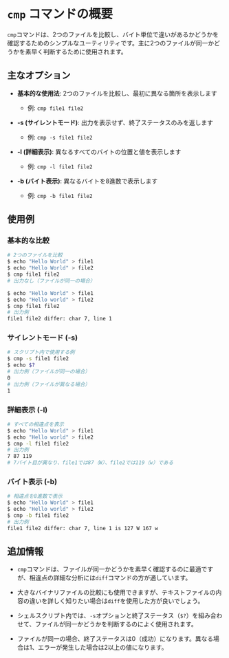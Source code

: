 # `cmp` コマンドの概要

`cmp`コマンドは、2つのファイルを比較し、バイト単位で違いがあるかどうかを確認するためのシンプルなユーティリティです。主に2つのファイルが同一かどうかを素早く判断するために使用されます。

## 主なオプション

- **基本的な使用法**: 2つのファイルを比較し、最初に異なる箇所を表示します
  - 例: `cmp file1 file2`

- **-s (サイレントモード)**: 出力を表示せず、終了ステータスのみを返します
  - 例: `cmp -s file1 file2`

- **-l (詳細表示)**: 異なるすべてのバイトの位置と値を表示します
  - 例: `cmp -l file1 file2`

- **-b (バイト表示)**: 異なるバイトを8進数で表示します
  - 例: `cmp -b file1 file2`

## 使用例

### 基本的な比較
```bash
# 2つのファイルを比較
$ echo "Hello World" > file1
$ echo "Hello World" > file2
$ cmp file1 file2
# 出力なし（ファイルが同一の場合）

$ echo "Hello World" > file1
$ echo "Hello world" > file2
$ cmp file1 file2
# 出力例
file1 file2 differ: char 7, line 1
```

### サイレントモード (-s)
```bash
# スクリプト内で使用する例
$ cmp -s file1 file2
$ echo $?
# 出力例（ファイルが同一の場合）
0
# 出力例（ファイルが異なる場合）
1
```

### 詳細表示 (-l)
```bash
# すべての相違点を表示
$ echo "Hello World" > file1
$ echo "Hello world" > file2
$ cmp -l file1 file2
# 出力例
7 87 119
# 7バイト目が異なり、file1では87（W）、file2では119（w）である
```

### バイト表示 (-b)
```bash
# 相違点を8進数で表示
$ echo "Hello World" > file1
$ echo "Hello world" > file2
$ cmp -b file1 file2
# 出力例
file1 file2 differ: char 7, line 1 is 127 W 167 w
```

## 追加情報

- `cmp`コマンドは、ファイルが同一かどうかを素早く確認するのに最適ですが、相違点の詳細な分析には`diff`コマンドの方が適しています。

- 大きなバイナリファイルの比較にも使用できますが、テキストファイルの内容の違いを詳しく知りたい場合は`diff`を使用した方が良いでしょう。

- シェルスクリプト内では、`-s`オプションと終了ステータス（`$?`）を組み合わせて、ファイルが同一かどうかを判断するのによく使用されます。

- ファイルが同一の場合、終了ステータスは0（成功）になります。異なる場合は1、エラーが発生した場合は2以上の値になります。